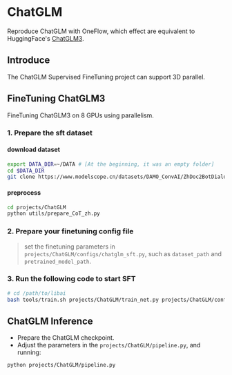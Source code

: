 # ChatGLM
Reproduce ChatGLM with OneFlow, which effect are equivalent to HuggingFace's [ChatGLM3](https://huggingface.co/THUDM/chatglm3-6b).

## Introduce
The ChatGLM Supervised FineTuning project can support 3D parallel.

## FineTuning ChatGLM3
FineTuning ChatGLM3 on 8 GPUs using parallelism.

### 1. Prepare the sft dataset
#### download dataset
```bash
export DATA_DIR=~/DATA # [At the beginning, it was an empty folder]
cd $DATA_DIR
git clone https://www.modelscope.cn/datasets/DAMO_ConvAI/ZhDoc2BotDialogue.git
```

#### preprocess
```bash
cd projects/ChatGLM
python utils/prepare_CoT_zh.py
```
### 2. Prepare your finetuning config file

> set the finetuning parameters in `projects/ChatGLM/configs/chatglm_sft.py`, such as `dataset_path` and `pretrained_model_path`.


### 3. Run the following code to start SFT
```bash
# cd /path/to/libai
bash tools/train.sh projects/ChatGLM/train_net.py projects/ChatGLM/configs/chatglm_sft.py 8
```

## ChatGLM Inference

- Prepare the ChatGLM checkpoint.
- Adjust the parameters in the `projects/ChatGLM/pipeline.py`, and running:
```bash
python projects/ChatGLM/pipeline.py
```